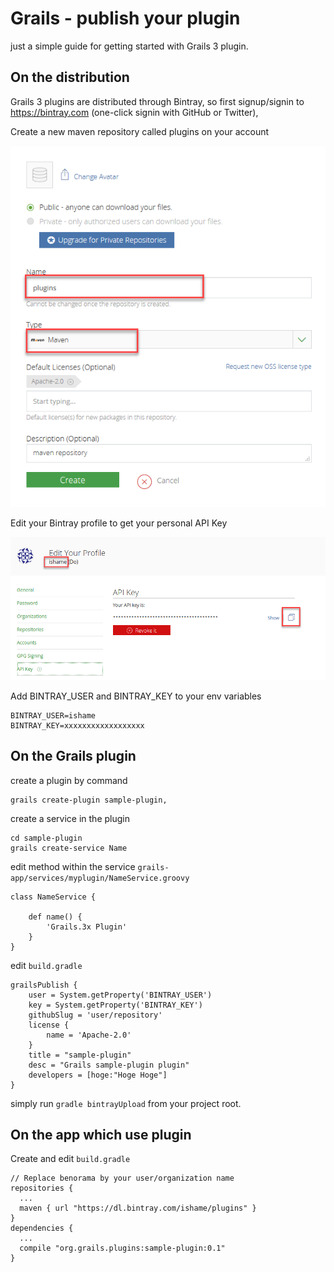 # Grails -  publish your plugin 

just a simple guide for getting started with Grails 3 plugin.

## On the distribution

Grails 3 plugins are distributed through Bintray, so first signup/signin to https://bintray.com (one-click signin with GitHub or Twitter),

Create a new maven repository called plugins on your account

![plugins](images/earUc-1.png)

Edit your Bintray profile to get your personal API Key

![key](images/earUc-2.png)

Add BINTRAY_USER and BINTRAY_KEY to your env variables

	BINTRAY_USER=ishame
	BINTRAY_KEY=xxxxxxxxxxxxxxxxxx

## On the Grails plugin

create a plugin by command

	grails create-plugin sample-plugin,

create a service in the plugin

	cd sample-plugin
	grails create-service Name

edit method within the service `grails-app/services/myplugin/NameService.groovy`


   	class NameService {

        def name() {
            'Grails.3x Plugin'
        }
    }

edit `build.gradle`


	grailsPublish {
	    user = System.getProperty('BINTRAY_USER')
	    key = System.getProperty('BINTRAY_KEY')
	    githubSlug = 'user/repository'
	    license {
	        name = 'Apache-2.0'
	    }
	    title = "sample-plugin"
	    desc = "Grails sample-plugin plugin"
	    developers = [hoge:"Hoge Hoge"]
	}

simply run `gradle bintrayUpload` from your project root.


## On the app which use plugin

Create and edit `build.gradle`

	// Replace benorama by your user/organization name
	repositories {
	  ...
	  maven { url "https://dl.bintray.com/ishame/plugins" }
	}
	dependencies {
	  ...
	  compile "org.grails.plugins:sample-plugin:0.1"
	}

